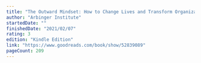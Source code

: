 ```yaml
---
title: "The Outward Mindset: How to Change Lives and Transform Organizations"
author: "Arbinger Institute"
startedDate: ""
finishedDate: "2021/02/07"
rating: 3
edition: "Kindle Edition"
link: "https://www.goodreads.com/book/show/52839089"
pageCount: 209
---
```



